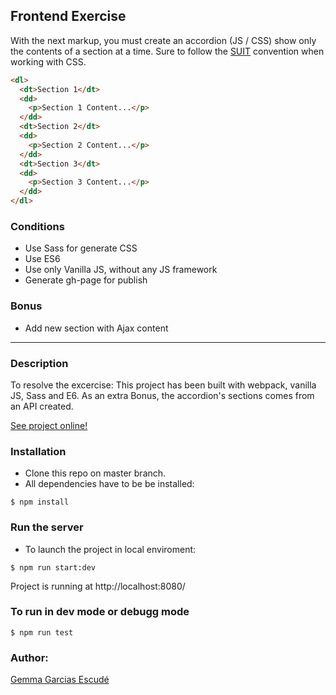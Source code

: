 ## Frontend Exercise

With the next markup, you must create an accordion (JS / CSS) show only the contents of a section at a time.
Sure to follow the [SUIT](https://suitcss.github.io/) convention when working with CSS.


```html
<dl>
  <dt>Section 1</dt>
  <dd>
    <p>Section 1 Content...</p>
  </dd>
  <dt>Section 2</dt>
  <dd>
    <p>Section 2 Content...</p>
  </dd>
  <dt>Section 3</dt>
  <dd>
    <p>Section 3 Content...</p>
  </dd>
</dl>
```

### Conditions
* Use Sass for generate CSS
* Use ES6
* Use only Vanilla JS, without any JS framework
* Generate gh-page for publish


### Bonus
* Add new section with Ajax content
---

### Description
To resolve the excercise:
This project has been built with webpack, vanilla JS, Sass and E6. As an extra Bonus, the accordion's sections comes from an API created.

[See project online!](https://gemmagarcias.github.io/schibsted-frontend/docs/)

### Installation 
* Clone this repo on master branch.
* All dependencies have to be be installed:
```
$ npm install
```

### Run the server
* To launch the project in local enviroment:
```
$ npm run start:dev
```
Project is running at http://localhost:8080/


### To run in dev mode or debugg mode
```
$ npm run test
```

### Author:
[Gemma Garcias Escudé](https://www.linkedin.com/in/gemma-garcias-e/)




